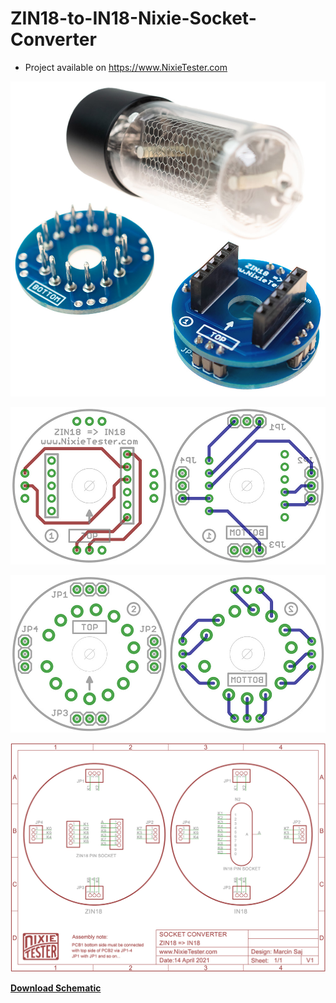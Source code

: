 # ZIN18-to-IN18-Nixie-Socket-Converter

* Project available on https://www.NixieTester.com


<p align="center"><img src="https://github.com/marcinsaj/ZIN18-to-IN18-Nixie-Socket-Converter/blob/main/zin18-to-in18-nixie-tube-converter.jpg"></p>
<p align="center"><img src="https://github.com/marcinsaj/ZIN18-to-IN18-Nixie-Socket-Converter/blob/main/zin18-to-in18-nixie-tube-converter-pcb-1.jpg"></p>
<p align="center"><img src="https://github.com/marcinsaj/ZIN18-to-IN18-Nixie-Socket-Converter/blob/main/zin18-to-in18-nixie-tube-converter-pcb-2.jpg"></p>
<p align="center"><img src="https://github.com/marcinsaj/ZIN18-to-IN18-Nixie-Socket-Converter/blob/main/zin18-to-in18-nixie-tube-converter-schematic.jpg"></p>

**<a href="https://github.com/marcinsaj/ZIN18-to-IN18-Nixie-Socket-Converter/raw/main/zin18-to-in18-nixie-tube-converter-schematic.pdf">Download Schematic</a>**
